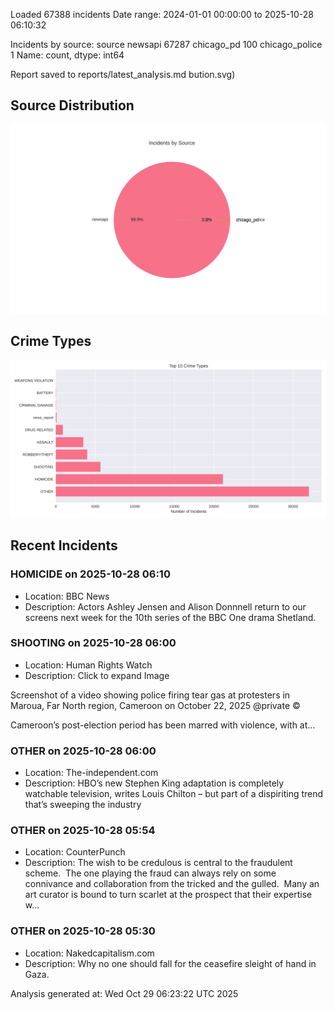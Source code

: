 
Loaded 67388 incidents
Date range: 2024-01-01 00:00:00 to 2025-10-28 06:10:32

Incidents by source:
source
newsapi           67287
chicago_pd          100
chicago_police        1
Name: count, dtype: int64

Report saved to reports/latest_analysis.md
bution.svg)

## Source Distribution
![Source Distribution](images/source_distribution.svg)

## Crime Types
![Crime Types](images/crime_types.svg)

## Recent Incidents

### HOMICIDE on 2025-10-28 06:10
- Location: BBC News
- Description: Actors Ashley Jensen and Alison Donnnell return to our screens next week for the 10th series of the BBC One drama Shetland.


### SHOOTING on 2025-10-28 06:00
- Location: Human Rights Watch
- Description: Click to expand Image
 



 
 
 

 
 
 
 
 Screenshot of a video showing police firing tear gas at protesters in Maroua, Far North region, Cameroon on October 22, 2025 @private
 © 
 
 


 
Cameroon’s post-election period has been marred with violence, with at…


### OTHER on 2025-10-28 06:00
- Location: The-independent.com
- Description: HBO’s new Stephen King adaptation is completely watchable television, writes Louis Chilton – but part of a dispiriting trend that’s sweeping the industry


### OTHER on 2025-10-28 05:54
- Location: CounterPunch
- Description: The wish to be credulous is central to the fraudulent scheme.  The one playing the fraud can always rely on some connivance and collaboration from the tricked and the gulled.  Many an art curator is bound to turn scarlet at the prospect that their expertise w…


### OTHER on 2025-10-28 05:30
- Location: Nakedcapitalism.com
- Description: Why no one should fall for the ceasefire sleight of hand in Gaza.

Analysis generated at: Wed Oct 29 06:23:22 UTC 2025
